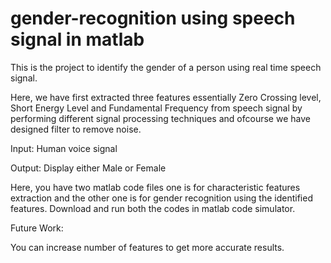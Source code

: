 # gender-recognition using speech signal in matlab

This is the project to identify the gender of a person using real time speech signal.

Here, we have first extracted three features essentially Zero Crossing level, Short Energy Level and Fundamental Frequency from speech signal by performing different signal processing techniques and ofcourse we have designed filter to remove noise.

Input: Human voice signal 

Output: Display either Male or Female

Here, you have two matlab code files one is for characteristic features extraction and the other one is for gender recognition using the identified features. Download and run both the codes in matlab code simulator.

Future Work:

You can increase number of features to get more accurate results.



